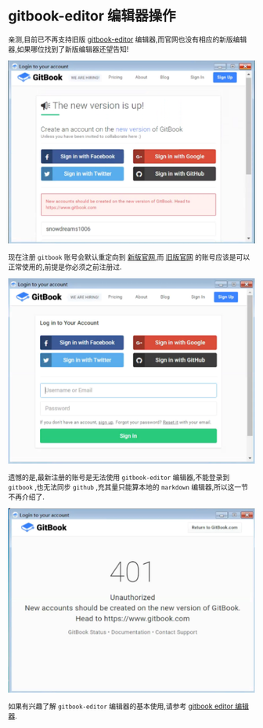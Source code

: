 # gitbook-editor 编辑器操作

亲测,目前已不再支持旧版 [gitbook-editor](https://legacy.gitbook.com/editor) 编辑器,而官网也没有相应的新版编辑器,如果哪位找到了新版编辑器还望告知!

![gitbook-experience-editor-signup-new.png](../images/gitbook-experience-editor-signup-new.png)

现在注册 `gitbook` 账号会默认重定向到 [新版官网](https://www.gitbook.com/),而 [旧版官网](https://legacy.gitbook.com) 的账号应该是可以正常使用的,前提是你必须之前注册过.

![gitbook-experience-editor-signin-old.png](../images/gitbook-experience-editor-signin-old.png)

遗憾的是,最新注册的账号是无法使用 `gitbook-editor` 编辑器,不能登录到 `gitbook` ,也无法同步 `github` ,充其量只能算本地的 `markdown` 编辑器,所以这一节不再介绍了.

![gitbook-experience-editor-signin-with-github-401.png](../images/gitbook-experience-editor-signin-with-github-401.png)

如果有兴趣了解 `gitbook-editor` 编辑器的基本使用,请参考 [gitbook editor 编辑器](https://snowdreams1006.github.io/myGitbook/experience/preview.html#gitbook-editor-编辑器).